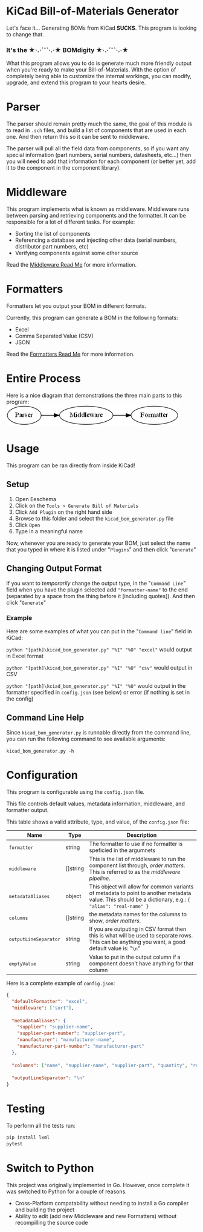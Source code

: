 # KiCad Bill-of-Materials Generator
Let's face it... Generating BOMs from KiCad **SUCKS**. This program is looking to change that.

### It's the ★·.·´¯\`·.·★ BOMdigity ★·.·´¯\`·.·★

What this program allows you to do is generate much more friendly output when you're ready
to make your Bill-of-Materials. With the option of completely being able to customize the
internal workings, you can modify, upgrade, and extend this program to your hearts desire.

# Parser
The parser should remain pretty much the same, the goal of this module is to read in `.sch` files, and build a list of components that are used in each one. And then return this so it can be sent to middleware.

The parser will pull all the field data from components, so if you want any special information (part numbers, serial numbers, datasheets, etc...) then you will need to add that information for each component (or better yet, add it to the component in the component library).

# Middleware
This program implements what is known as middleware. Middleware runs between
parsing and retrieving components and the formatter. It can be responsible for a lot
of different tasks. For example:
- Sorting the list of components
- Referencing a database and injecting other data (serial numbers, distributor part numbers, etc)
- Verifying components against some other source

Read the [Middleware Read Me](Middleware/README.md) for more information.

# Formatters
Formatters let you output your BOM in different formats.

Currently, this program can generate a BOM in the following formats:
- Excel
- Comma Separated Value (CSV)
- JSON

Read the [Formatters Read Me](Formatter/README.md) for more information.



# Entire Process
Here is a nice diagram that demonstrations the three main parts to this program:
![Parser -> Middleware -> Formatter](diagram.png)

# Usage
This program can be ran directly from inside KiCad!

## Setup
1. Open Eeschema
2. Click on the `Tools > Generate Bill of Materials`
3. Click `Add Plugin` on the right hand side
4. Browse to this folder and select the `kicad_bom_generator.py` file
5. Click `Open`
6. Type in a meaningful name

Now, whenever you are ready to generate your BOM, just select the name that you typed in where it is listed under "`Plugins`" and then click "`Generate`"


## Changing Output Format
If you want to *temporarily* change the output type, in the "`Command Line`" field when you have the plugin selected add `"formatter-name"` to the end (separated by a space from the thing before it [including quotes]). And then click "`Generate`"

### Example
Here are some examples of what you can put in the "`Command line`" field in KiCad:

`python "[path]\kicad_bom_generator.py" "%I" "%O" "excel"` would output in Excel format

`python "[path]\kicad_bom_generator.py" "%I" "%O" "csv"` would output in CSV

`python "[path]\kciad_bom_generator.py" "%I" "%O"` would output in the formatter specified in `config.json` (see below) or error (if nothing is set in the config)


## Command Line Help
Since `kicad_bom_generator.py` is runnable directly from the command line, you can run the following command to see available arguments:

`kicad_bom_generator.py -h`


# Configuration
This program is configurable using the `config.json` file.

This file controls default values, metadata information, middleware, and formatter output.

This table shows a valid attribute, type, and value, of the `config.json` file:

Name | Type | Description
-----|------|-------------
`formatter` | string | The formatter to use if no formatter is speficied in the argumnets
`middleware` | []string | This is the list of middleware to run the component list through, *order matters*. This is referred to as the *middleware pipeline*.
`metadataAliases` | object | This object will allow for common variants of metadata to point to another metadata value. This should be a dictionary, e.g.: `{ "alias": "real-name" }`
`columns` | []string | the metadata names for the columns to show, *order matters*.
`outputLineSeparator` | string | If you are outputing in CSV format then this is what will be used to separate rows. This can be anything you want, a good default value is: "`\n`"
`emptyValue` | string | Value to put in the output column if a component doesn't have anything for that column

Here is a complete example of `config.json`:
```json
{
  "defaultFormatter": "excel",
  "middleware": ["sort"],

  "metadataAliases": {
    "supplier": "supplier-name",
    "supplier-part-number": "supplier-part",
    "manufacturer": "manufacturer-name",
    "manufacturer-part-number": "manufacturer-part"
  },

  "columns": ["name", "supplier-name", "supplier-part", "quantity", "reference"],

  "outputLineSeparator": "\n"
}
```

# Testing
To perform all the tests run:

```py
pip install lxml
pytest
```

# Switch to Python
This project was originally implemented in Go. However, once complete it was switched to Python for a couple of reasons.

- Cross-Platform compatability without needing to install a Go compiler and building the project
- Ability to edit (add new Middleware and new Formatters) without recompilling the source code